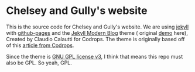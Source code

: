 # Chelsey and Gully's website

This is the source code for Chelsey and Gully's website.  We are using [jekyll](https://jekyllrb.com/) with [github-pages](https://pages.github.com/) and the [Jekyll Modern Blog](https://github.com/inded/Jekyll_modern-blog) theme ( original [demo](http://inded.github.io/Jekyll_modern-blog/) here), Created by Claudio Calautti for Codrops.  The theme is originally based off of this [article from Codrops](http://tympanus.net/codrops/?p=24222).

Since the theme is [GNU GPL license v3](https://www.gnu.org/licenses/gpl-3.0.html), I think that means this repo must also be GPL.  So yeah, GPL.  